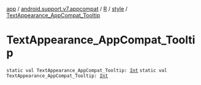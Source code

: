 [app](../../../index.md) / [android.support.v7.appcompat](../../index.md) / [R](../index.md) / [style](index.md) / [TextAppearance_AppCompat_Tooltip](./-text-appearance_-app-compat_-tooltip.md)

# TextAppearance_AppCompat_Tooltip

`static val TextAppearance_AppCompat_Tooltip: `[`Int`](https://kotlinlang.org/api/latest/jvm/stdlib/kotlin/-int/index.html)
`static val TextAppearance_AppCompat_Tooltip: `[`Int`](https://kotlinlang.org/api/latest/jvm/stdlib/kotlin/-int/index.html)